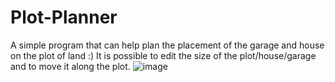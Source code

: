 ﻿# Plot-Planner
A simple program that can help plan the placement of the garage and house on the plot of land :) 
It is possible to edit the size of the plot/house/garage and to move it along the plot. 
![image](https://github.com/piotrsitarz/Plot-Planner/assets/22488268/1a985e1e-ff97-4116-90c6-0d81ca7a31eb)
